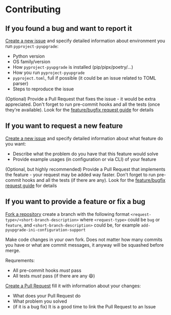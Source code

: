 # Contributing

## If you found a bug and want to report it

[Create a new issue](https://github.com/venomlab/pyproject-pyupgrade/issues/new)
and specify detailed information about environment you run `pyproject-pyupgrade`:

- Python version
- OS family/version
- How `pyproject-pyupgrade` is installed (pip/pipx/poetry/...)
- How you run `pyproject-pyupgrade`
- `pyproject.toml`, full if possible (it could be an issue related to TOML parser)
- Steps to reproduce the issue

(Optional) Provide a Pull Request that fixes the issue - it would be extra appreciated.
Don't forget to run pre-commit hooks and all the tests (once they're available).
Look for the [feature/bugfix request guide](#if-you-want-to-provide-a-feature-or-fix-a-bug) for details

## If you want to request a new feature

[Create a new issue](https://github.com/venomlab/pyproject-pyupgrade/issues/new)
and specify detailed information about what feature do you want:

- Describe what the problem do you have that this feature would solve
- Provide example usages (in configuration or via CLI) of your feature

(Optional, but highly recommended) Provide a Pull Request that implements the feature - your request may be added way faster.
Don't forget to run pre-commit hooks and all the tests (if there are any).
Look for the [feature/bugfix request guide](#if-you-want-to-provide-a-feature-or-fix-a-bug) for details

## If you want to provide a feature or fix a bug

[Fork a repository](https://github.com/venomlab/pyproject-pyupgrade/fork)
create a branch with the following format `<request-type>/<short-branch-description>`
where `<request-type>` could be `bug` or `feature`,
and `<short-branch-description>` could be, for example `add-pyupgrade-ini-configuration-support`

Make code changes in your own fork. Does not matter how many commits you have or what are commit messages,
it anyway will be squashed before merge.

Requrements:

- All pre-commit hooks _must_ pass
- All tests _must_ pass (if there are any :smile:)

[Create a Pull Request](https://github.com/venomlab/pyproject-pyupgrade/compare)
fill it with information about your changes:

- What does your Pull Request do
- What problem you solved
- (if it is a bug fix) It is a good time to link the Pull Request to an Issue
